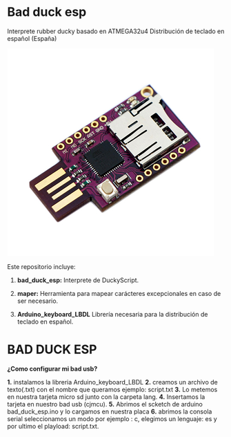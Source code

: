 # Bad duck esp
Interprete rubber ducky basado en ATMEGA32u4 
Distribución de teclado en español (España)

![Image description](https://github.com/Mandragoratools/Bad_duck_esp/blob/master/bad_usb_cjmcu.jpg)

Este repositorio incluye:

1. **bad_duck_esp:**
Interprete de DuckyScript.

2. **maper:**
Herramienta para mapear carácteres excepcionales en caso de ser necesario.

3. **Arduino_keyboard_LBDL**
Librería necesaria para la distribución de teclado en español.

#  BAD DUCK ESP
**¿Como configurar mi bad usb?**

**1.** instalamos la libreria Arduino_keyboard_LBDL
**2.** creamos un archivo de texto(.txt) con el nombre que queramos ejemplo: script.txt
**3.** Lo metemos en nuestra tarjeta micro sd junto con la carpeta lang.
**4.** Insertamos la tarjeta en nuestro bad usb (cjmcu).
**5.** Abrimos el scketch de arduino bad_duck_esp.ino y lo cargamos en nuestra placa
**6.** abrimos la consola serial seleccionamos un modo por ejemplo : c, elegimos un lenguaje: es y por ultimo el playload: script.txt.

